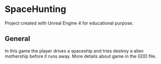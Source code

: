 # SpaceHunting
Project created with Unreal Engine 4 for educational purpose. 

## General
In this game the player drives a spaceship and tries destroy a alien mothership before it runs away. More details about game in the GDD file. 
